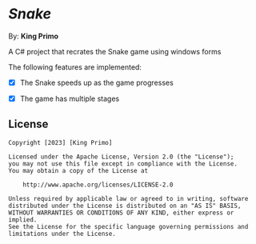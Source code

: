 # *Snake*

 By: **King Primo**

A C# project that recrates the Snake game using windows forms


The following features are implemented:
- [x] The Snake speeds up as the game progresses
- [x] The game has multiple stages


## License

    Copyright [2023] [King Primo]

    Licensed under the Apache License, Version 2.0 (the "License");
    you may not use this file except in compliance with the License.
    You may obtain a copy of the License at

        http://www.apache.org/licenses/LICENSE-2.0

    Unless required by applicable law or agreed to in writing, software
    distributed under the License is distributed on an "AS IS" BASIS,
    WITHOUT WARRANTIES OR CONDITIONS OF ANY KIND, either express or implied.
    See the License for the specific language governing permissions and
    limitations under the License.
